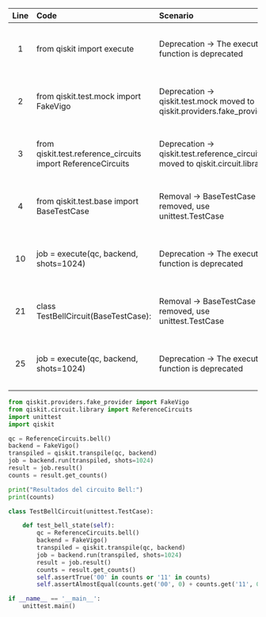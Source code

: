 | Line | Code | Scenario | Reference | Artifact | Refactoring |
| :--: | :--- | :------- | :-------: | :------- | :---------- |
| 1 | from qiskit import execute | Deprecation -> The execute() function is deprecated | qrn_tax_ddbb--6ea0cffe-c7c7-4773-958c-67dacb8199ec | qiskit.execute |  |
| 2 | from qiskit.test.mock import FakeVigo | Deprecation -> qiskit.test.mock moved to qiskit.providers.fake_provider | qrn_tax_ddbb--fd159c37-5795-412e-887e-e3c06e26eab0 | qiskit.test.mock.FakeVigo | from qiskit.providers.fake_provider import FakeVigo |
| 3 | from qiskit.test.reference_circuits import ReferenceCircuits | Deprecation -> qiskit.test.reference_circuits moved to qiskit.circuit.library | qrn_tax_ddbb--eb2a201a-3079-4eea-a9aa-a242a7c2d7b9 | qiskit.test.reference_circuits.ReferenceCircuits | from qiskit.circuit.library import ReferenceCircuits |
| 4 | from qiskit.test.base import BaseTestCase | Removal -> BaseTestCase removed, use unittest.TestCase | qrn_tax_ddbb--cf8458d7-cc3f-466a-8b5b-9a468e8c44e2 | qiskit.test.base.BaseTestCase | import unittest |
| 10 | job = execute(qc, backend, shots=1024) | Deprecation -> The execute() function is deprecated | qrn_tax_ddbb--6ea0cffe-c7c7-4773-958c-67dacb8199ec | qiskit.execute | transpiled = qiskit.transpile(qc, backend); job = backend.run(transpiled, shots=1024) |
| 21 | class TestBellCircuit(BaseTestCase): | Removal -> BaseTestCase removed, use unittest.TestCase | qrn_tax_ddbb--cf8458d7-cc3f-466a-8b5b-9a468e8c44e2 | qiskit.test.base.BaseTestCase | class TestBellCircuit(unittest.TestCase): |
| 25 | job = execute(qc, backend, shots=1024) | Deprecation -> The execute() function is deprecated | qrn_tax_ddbb--6ea0cffe-c7c7-4773-958c-67dacb8199ec | qiskit.execute | transpiled = qiskit.transpile(qc, backend); job = backend.run(transpiled, shots=1024) |

```python
from qiskit.providers.fake_provider import FakeVigo
from qiskit.circuit.library import ReferenceCircuits
import unittest
import qiskit

qc = ReferenceCircuits.bell()
backend = FakeVigo()
transpiled = qiskit.transpile(qc, backend)
job = backend.run(transpiled, shots=1024)
result = job.result()
counts = result.get_counts()

print("Resultados del circuito Bell:")
print(counts)

class TestBellCircuit(unittest.TestCase):

    def test_bell_state(self):
        qc = ReferenceCircuits.bell()
        backend = FakeVigo()
        transpiled = qiskit.transpile(qc, backend)
        job = backend.run(transpiled, shots=1024)
        result = job.result()
        counts = result.get_counts()
        self.assertTrue('00' in counts or '11' in counts)
        self.assertAlmostEqual(counts.get('00', 0) + counts.get('11', 0), 1024, delta=50)

if __name__ == '__main__':
    unittest.main()
```